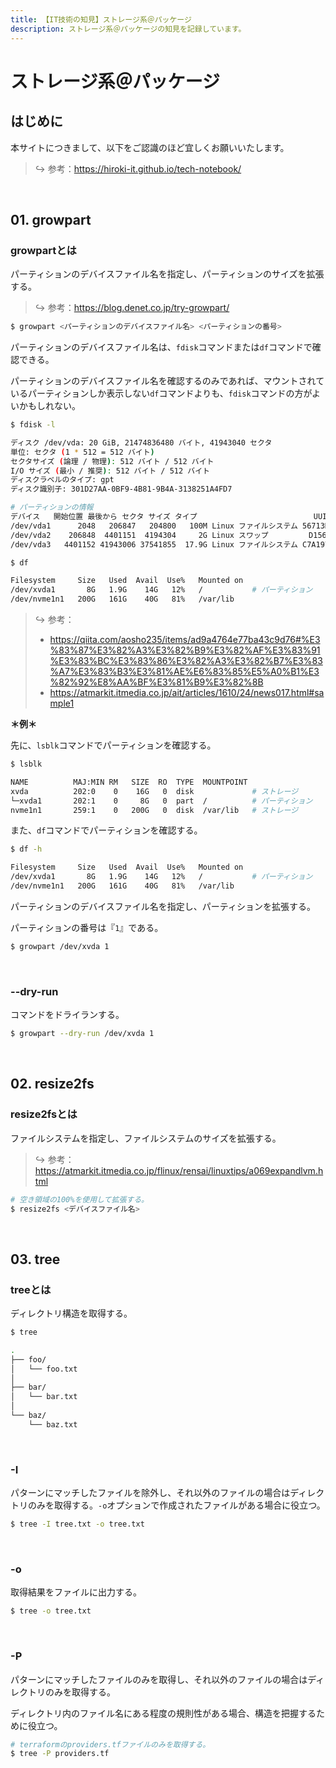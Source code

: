 ```yaml
---
title: 【IT技術の知見】ストレージ系＠パッケージ
description: ストレージ系＠パッケージの知見を記録しています。
---
```


# ストレージ系＠パッケージ

## はじめに

本サイトにつきまして、以下をご認識のほど宜しくお願いいたします。



> ↪️ 参考：https://hiroki-it.github.io/tech-notebook/

<br>


## 01. growpart

### growpartとは

パーティションのデバイスファイル名を指定し、パーティションのサイズを拡張する。



> ↪️ 参考：https://blog.denet.co.jp/try-growpart/

```bash
$ growpart <パーティションのデバイスファイル名> <パーティションの番号>
```

パーティションのデバイスファイル名は、```fdisk```コマンドまたは```df```コマンドで確認できる。

パーティションのデバイスファイル名を確認するのみであれば、マウントされているパーティションしか表示しない```df```コマンドよりも、```fdisk```コマンドの方がよいかもしれない。



```bash
$ fdisk -l

ディスク /dev/vda: 20 GiB, 21474836480 バイト, 41943040 セクタ
単位: セクタ (1 * 512 = 512 バイト)
セクタサイズ (論理 / 物理): 512 バイト / 512 バイト
I/O サイズ (最小 / 推奨): 512 バイト / 512 バイト
ディスクラベルのタイプ: gpt
ディスク識別子: 301D27AA-0BF9-4B81-9B4A-3138251A4FD7

# パーティションの情報
デバイス   開始位置 最後から セクタ サイズ タイプ                          UUID
/dev/vda1      2048   206847   204800   100M Linux ファイルシステム 56713D43-4900-46EB-92D5-1D09C9449B11
/dev/vda2    206848  4401151  4194304     2G Linux スワップ         D156FFCF-97DE-45EB-A6B0-21A9B876129A
/dev/vda3   4401152 41943006 37541855  17.9G Linux ファイルシステム C7A19722-4C31-4646-8ED4-DD4D86EFBC50
```

```bash
$ df

Filesystem     Size   Used  Avail  Use%   Mounted on
/dev/xvda1       8G   1.9G    14G   12%   /           # パーティション
/dev/nvme1n1   200G   161G    40G   81%   /var/lib
```



> ↪️ 参考：
>
> - https://qiita.com/aosho235/items/ad9a4764e77ba43c9d76#%E3%83%87%E3%82%A3%E3%82%B9%E3%82%AF%E3%83%91%E3%83%BC%E3%83%86%E3%82%A3%E3%82%B7%E3%83%A7%E3%83%B3%E3%81%AE%E6%83%85%E5%A0%B1%E3%82%92%E8%AA%BF%E3%81%B9%E3%82%8B
> - https://atmarkit.itmedia.co.jp/ait/articles/1610/24/news017.html#sample1

**＊例＊**

先に、```lsblk```コマンドでパーティションを確認する。



```bash
$ lsblk

NAME          MAJ:MIN RM   SIZE  RO  TYPE  MOUNTPOINT
xvda          202:0    0    16G   0  disk             # ストレージ
└─xvda1       202:1    0     8G   0  part  /          # パーティション
nvme1n1       259:1    0   200G   0  disk  /var/lib   # ストレージ
```
また、```df```コマンドでパーティションを確認する。



```bash
$ df -h

Filesystem     Size   Used  Avail  Use%   Mounted on
/dev/xvda1       8G   1.9G    14G   12%   /           # パーティション
/dev/nvme1n1   200G   161G    40G   81%   /var/lib
```

パーティションのデバイスファイル名を指定し、パーティションを拡張する。

パーティションの番号は『```1```』である。



```bash
$ growpart /dev/xvda 1
```



<br>

### --dry-run

コマンドをドライランする。



```bash
$ growpart --dry-run /dev/xvda 1
```

<br>


## 02. resize2fs

### resize2fsとは

ファイルシステムを指定し、ファイルシステムのサイズを拡張する。



> ↪️ 参考：https://atmarkit.itmedia.co.jp/flinux/rensai/linuxtips/a069expandlvm.html

```bash
# 空き領域の100%を使用して拡張する。
$ resize2fs <デバイスファイル名>
```

<br>

## 03. tree

### treeとは

ディレクトリ構造を取得する。



```bash
$ tree

.
├── foo/
│   └── foo.txt
│
├── bar/
│   └── bar.txt
│
└── baz/
    └── baz.txt
```

<br>

### -I

パターンにマッチしたファイルを除外し、それ以外のファイルの場合はディレクトリのみを取得する。```-o```オプションで作成されたファイルがある場合に役立つ。

```bash
$ tree -I tree.txt -o tree.txt
```

<br>

### -o

取得結果をファイルに出力する。



```bash
$ tree -o tree.txt
```

<br>

### -P

パターンにマッチしたファイルのみを取得し、それ以外のファイルの場合はディレクトリのみを取得する。

ディレクトリ内のファイル名にある程度の規則性がある場合、構造を把握するために役立つ。



```bash
# terraformのproviders.tfファイルのみを取得する。
$ tree -P providers.tf
```

<br>
